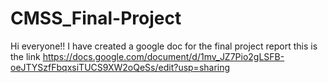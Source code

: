 # CMSS_Final-Project
Hi everyone!! I have created a google doc for the final project report this is the link https://docs.google.com/document/d/1mv_JZ7Pio2gLSFB-oeJTYSzfFbqxsiTUCS9XW2oQeSs/edit?usp=sharing 
